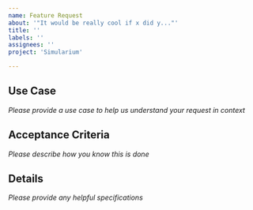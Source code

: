 ```yaml
---
name: Feature Request
about: '"It would be really cool if x did y..."'
title: ''
labels: ''
assignees: ''
project: 'Simularium'

---
```


## Use Case

_Please provide a use case to help us understand your request in context_

## Acceptance Criteria

_Please describe how you know this is done_

## Details

_Please provide any helpful specifications_

